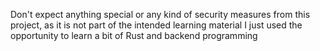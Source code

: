 Don't expect anything special or any kind of security measures from this project, as it is not part of the intended learning material
I just used the opportunity to learn a bit of Rust and backend programming
